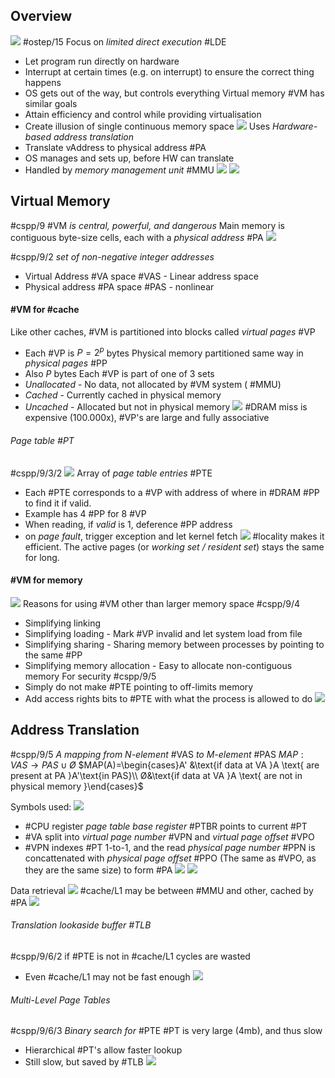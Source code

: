 ## Overview
![](Pasted%20image%2020240530155650.png)
#ostep/15
Focus on *limited direct execution* #LDE 
- Let program run directly on hardware
- Interrupt at certain times (e.g. on interrupt) to ensure the correct thing happens
- OS gets out of the way, but controls everything
Virtual memory #VM has similar goals
- Attain efficiency and control while providing virtualisation
- Create illusion of single continuous memory space
![](Pasted%20image%2020240416174341.png)
Uses *Hardware-based address translation*
- Translate vAddress to physical address #PA
- OS manages and sets up, before HW can translate
- Handled by *memory management unit* #MMU
![](Pasted%20image%2020240416181715.png) ![](Pasted%20image%2020240416181753.png)
## Virtual Memory
#cspp/9 #VM *is central, powerful, and dangerous*
Main memory is contiguous byte-size cells, each with a *physical address* #PA 
![](Pasted%20image%2020240416182835.png)

#cspp/9/2 *set of non-negative integer addresses*
- Virtual Address #VA space #VAS - Linear address space
- Physical address #PA space #PAS - nonlinear

#### #VM for #cache
Like other caches, #VM is partitioned into blocks called *virtual pages* #VP
- Each #VP is $P=2^{p}$ bytes
Physical memory partitioned same way in *physical pages* #PP
- Also $P$ bytes
Each #VP is part of one of 3 sets
- *Unallocated* - No data, not allocated by #VM system ( #MMU)
- *Cached* - Currently cached in physical memory 
- *Uncached* - Allocated but not in physical memory
![](Pasted%20image%2020240416183527.png)
#DRAM miss is expensive (100.000x), #VP's are large and fully associative
###### Page table #PT
#cspp/9/3/2
![](Pasted%20image%2020240416184305.png)
Array of *page table entries* #PTE 
- Each #PTE corresponds to a #VP with address of where in #DRAM #PP to find it if valid.
- Example has 4 #PP for 8 #VP
- When reading, if *valid* is 1, deference #PP address
- on *page fault*, trigger exception and let kernel fetch
![](Pasted%20image%2020240416185053.png)
#locality makes it efficient. The active pages (or *working set / resident set*) stays the same for long.
#### #VM for memory
![](Pasted%20image%2020240416185707.png)
Reasons for using #VM other than larger memory space #cspp/9/4
- Simplifying linking
- Simplifying loading - Mark #VP invalid and let system load from file
- Simplifying sharing - Sharing memory between processes by pointing to the same #PP
- Simplifying memory allocation - Easy to allocate non-contiguous memory
For security #cspp/9/5
- Simply do not make #PTE pointing to off-limits memory
- Add access rights bits to #PTE with what the process is allowed to do
![](Pasted%20image%2020240416190320.png)
## Address Translation
#cspp/9/5 *A mapping from N-element* #VAS *to M-element* #PAS
$MAP:VAS\rightarrow PAS\cup Ø$
$MAP(A)=\begin{cases}A' &\text{if data at VA }A \text{ are present at PA }A'\text{in PAS}\\ Ø&\text{if data at VA }A \text{ are not in physical memory }\end{cases}$

Symbols used:
![](Pasted%20image%2020240416191803.png)

- #CPU register *page table base register* #PTBR points to current #PT
- #VA split into *virtual page number* #VPN and *virtual page offset* #VPO
- #VPN indexes #PT 1-to-1, and the read *physical page number* #PPN is concattenated with *physical page offset* #PPO (The same as #VPO, as they are the same size) to form #PA
![](Pasted%20image%2020240416192635.png) ![](Pasted%20image%2020240416195010.png)

Data retrieval
![](Pasted%20image%2020240416192843.png)
#cache/L1 may be between #MMU and other, cached by #PA
![](Pasted%20image%2020240416193224.png)
###### Translation lookaside buffer #TLB
#cspp/9/6/2 
if #PTE is not in #cache/L1 cycles are wasted
- Even #cache/L1 may not be fast enough
![](Pasted%20image%2020240416194015.png)
###### Multi-Level Page Tables
#cspp/9/6/3 *Binary search for* #PTE
#PT is very large (4mb), and thus slow
- Hierarchical #PT's allow faster lookup
- Still slow, but saved by #TLB
![](Pasted%20image%2020240416194208.png)